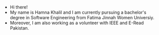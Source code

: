- Hi there!
- My name is Hamna Khalil and I am currently pursuing a bachelor's degree in Software Engineering from Fatima Jinnah Women Universiy.
- Moreover, I am also working as a volunteer with IEEE and E-Read Pakistan.


<!---
hamna-khalil/hamna-khalil is a ✨ special ✨ repository because its `README.md` (this file) appears on your GitHub profile.
You can click the Preview link to take a look at your changes.
--->
